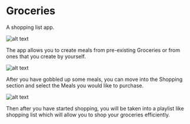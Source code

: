 # Groceries
A shopping list app.

![alt text](https://i.imgur.com/eGOMpM5.jpg)

The app allows you to create meals from pre-existing Groceries or from ones that you create by yourself.

![alt text](https://i.imgur.com/Z8ePHq4.jpg)

After you have gobbled up some meals, you can move into the Shopping section and select the Meals you would like to purchase.

![alt text](https://i.imgur.com/dFIW1Ii.jpg)

Then after you have started shopping, you will be taken into a playlist like shopping list which will allow you to shop your groceries efficiently.

